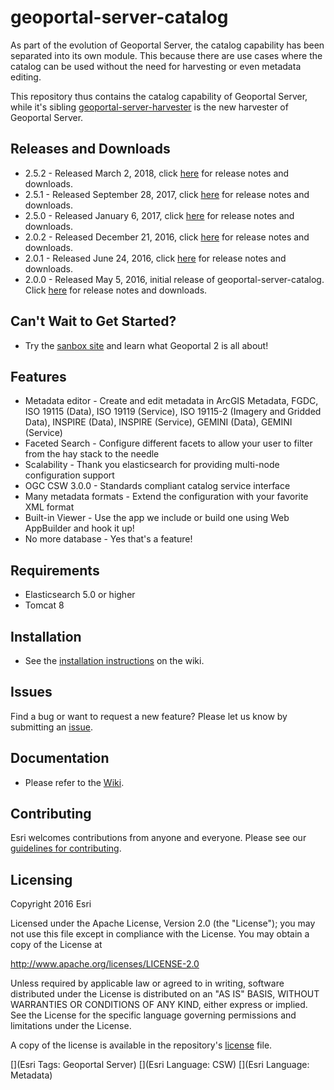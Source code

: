 # geoportal-server-catalog
As part of the evolution of Geoportal Server, the catalog capability has been separated into its own module. This because there are use cases where the catalog can be used without the need for harvesting or even metadata editing. 

This repository thus contains the catalog capability of Geoportal Server, while it's sibling [geoportal-server-harvester](https://github.com/ArcGIS/geoportal-server-harvester) is the new harvester of Geoportal Server.

## Releases and Downloads
- 2.5.2 - Released March 2, 2018, click [here](https://github.com/ArcGIS/geoportal-server-catalog/releases) for release notes and downloads.
- 2.5.1 - Released September 28, 2017, click [here](https://github.com/ArcGIS/geoportal-server-catalog/releases) for release notes and downloads.
- 2.5.0 - Released January 6, 2017, click [here](https://github.com/ArcGIS/geoportal-server-catalog/releases) for release notes and downloads.
- 2.0.2 - Released December 21, 2016, click [here](https://github.com/ArcGIS/geoportal-server-catalog/releases) for release notes and downloads.
- 2.0.1 - Released June 24, 2016, click [here](https://github.com/ArcGIS/geoportal-server-catalog/releases) for release notes and downloads.
- 2.0.0 - Released May 5, 2016, initial release of geoportal-server-catalog. Click [here](https://github.com/ArcGIS/geoportal-server-catalog/releases) for release notes and downloads.

## Can't Wait to Get Started?
- Try the [sanbox site](http://geoss.esri.com/geoportal2) and learn what Geoportal 2 is all about!

## Features
* Metadata editor - Create and edit metadata in ArcGIS Metadata, FGDC, ISO 19115 (Data), ISO 19119 (Service), ISO 19115-2 (Imagery and Gridded Data), INSPIRE (Data), INSPIRE (Service), GEMINI (Data), GEMINI (Service)
* Faceted Search - Configure different facets to allow your user to filter from the hay stack to the needle
* Scalability - Thank you elasticsearch for providing multi-node configuration support
* OGC CSW 3.0.0 - Standards compliant catalog service interface
* Many metadata formats - Extend the configuration with your favorite XML format
* Built-in Viewer - Use the app we include or build one using Web AppBuilder and hook it up!
* No more database - Yes that's a feature!

## Requirements

* Elasticsearch 5.0 or higher
* Tomcat 8

## Installation
- See the [installation instructions](https://github.com/Esri/geoportal-server-catalog/wiki/Installation) on the wiki.

## Issues

Find a bug or want to request a new feature?  Please let us know by submitting an [issue](https://github.com/ArcGIS/geoportal-server-catalog/issues).

## Documentation
- Please refer to the [Wiki](https://github.com/ArcGIS/geoportal-server-catalog/wiki).


## Contributing

Esri welcomes contributions from anyone and everyone. Please see our [guidelines for contributing](https://github.com/esri/contributing).


## Licensing
Copyright 2016 Esri

Licensed under the Apache License, Version 2.0 (the "License");
you may not use this file except in compliance with the License.
You may obtain a copy of the License at

   http://www.apache.org/licenses/LICENSE-2.0

Unless required by applicable law or agreed to in writing, software
distributed under the License is distributed on an "AS IS" BASIS,
WITHOUT WARRANTIES OR CONDITIONS OF ANY KIND, either express or implied.
See the License for the specific language governing permissions and
limitations under the License.

A copy of the license is available in the repository's [license](https://github.com/ArcGIS/geoportal-server-catalog/blob/master/LICENSE.txt) file.

[](Esri Tags: Geoportal Server)
[](Esri Language: CSW)
[](Esri Language: Metadata)

